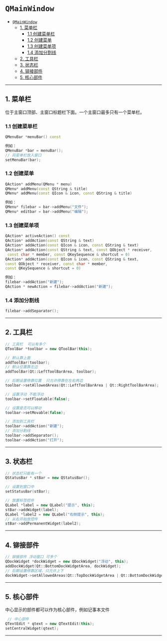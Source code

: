 # `QMainWindow`

- [`QMainWindow`](#qmainwindow)
  - [1. 菜单栏](#1-菜单栏)
    - [1.1 创建菜单栏](#11-创建菜单栏)
    - [1.2 创建菜单](#12-创建菜单)
    - [1.3 创建菜单项](#13-创建菜单项)
    - [1.4 添加分割线](#14-添加分割线)
  - [2. 工具栏](#2-工具栏)
  - [3. 状态栏](#3-状态栏)
  - [4. 铆接部件](#4-铆接部件)
  - [5. 核心部件](#5-核心部件)

---

## 1. 菜单栏

位于主窗口顶部、主窗口标题栏下面。一个主窗口最多只有一个菜单栏。

### 1.1 创建菜单栏

```c++  
QMenuBar *menuBar() const

例如：
QMenuBar *bar = menuBar();
// 将菜单栏放入窗口
setMenuBar(bar);
```

### 1.2 创建菜单

```c++
QAction* addMenu(QMenu * menu)
QMenu* addMenu(const QString & title)
QMenu* addMenu(const QIcon & icon, const QString & title)

例如：
QMenu* filebar = bar->addMenu("文件");
QMenu* editbar = bar->addMenu("编辑");
```

### 1.3 创建菜单项

```c++
QAction* activeAction() const
QAction* addAction(const QString & text)
QAction* addAction(const QIcon & icon, const QString & text)
QAction* addAction(const QString & text, const QObject * receiver,
 const char * member, const QKeySequence & shortcut = 0)
QAction* addAction(const QIcon & icon, const QString & text, 
const QObject * receiver, const char * member, 
const QKeySequence & shortcut = 0)

例如：
filebar->addAction("新建");
QAction * newAction = filebar->addAction("新建");
```

### 1.4 添加分割线

```c++
filebar->addSeparator();
```

---

## 2. 工具栏

```c++
// 工具栏  可以有多个
QToolBar *toolbar = new QToolBar(this);

// 默认靠上面
addToolBar(toolbar);
// 默认位置靠左边
addToolBar(Qt::LeftToolBarArea, toolbar);

// 后期设置停靠位置  只允许停靠在左右两边
toolbar->setAllowedAreas(Qt::LeftToolBarArea | Qt::RightToolBarArea);

// 设置浮动 不能浮动
toolbar->setFloatable(false);

// 设置是否可以移动
toolbar->setMovable(false);

// 添加到工具栏
toolbar->addAction("新建");
// 添加分割线
toolbar->addSeparator();
toolbar->addAction("打开");
```

---

## 3. 状态栏

```c++
// 状态栏只能有一个
QStatusBar * stBar = new QStatusBar();

// 设置到窗口中
setStatusBar(stBar);

// 放置标签控件
QLabel *label = new QLabel("提示", this);
stBar->addWidget(label);
QLabel *label2 = new QLabel("右侧提示", this);
// 从右开始放控件
stBar->addPermanentWidget(label2);
```

---

## 4. 铆接部件

```c++
// 铆接部件 浮动窗口 可多个
QDockWidget *dockWidget = new QDockWidget("浮动", this);
addDockWidget(Qt::BottomDockWidgetArea, dockWidget);
// 后期设置停靠区域，只允许上下
dockWidget->setAllowedAreas(Qt::TopDockWidgetArea | Qt::BottomDockWidgetArea);
```

---

## 5. 核心部件

中心显示的部件都可以作为核心部件，例如记事本文件

```c++
 // 中心部件
QTextEdit * qtext = new QTextEdit(this);
setCentralWidget(qtext);
```

---
